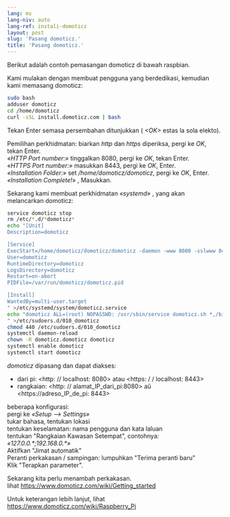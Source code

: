 ```yaml
---
lang: ms
lang-niv: auto
lang-ref: instali-domoticz
layout: post
slug: 'Pasang domoticz.'
title: 'Pasang domoticz.'
---
```


Berikut adalah contoh pemasangan domoticz di bawah raspbian.

Kami mulakan dengan membuat pengguna yang berdedikasi, kemudian kami memasang domoticz:
```bash
sudo bash
adduser domoticz
cd /home/domoticz
curl -sSL install.domoticz.com | bash
```
Tekan Enter semasa persembahan ditunjukkan ( _\<OK>_ estas la sola elekto).  
  
  
Pemilihan perkhidmatan: biarkan _http_ dan _https_ diperiksa, pergi ke _OK_, tekan Enter.  
_«HTTP Port number:»_ tinggalkan 8080, pergi ke _OK_, tekan Enter.  
_«HTTPS Port number:»_ masukkan 8443, pergi ke _OK_, Enter.  
_«Installation Folder:»_ set _/home/domoticz/domoticz_, pergi ke _OK_, Enter.  
_«Installation Complete!»_  , Masukkan.


Sekarang kami membuat perkhidmatan _«systemd»_ , yang akan melancarkan domoticz:
```bash
service domoticz stop
rm /etc/*.d/*domoticz*
echo "[Unit]
Description=domoticz

[Service]
ExecStart=/home/domoticz/domoticz/domoticz -daemon -www 8080 -sslwww 8443 -pidfile /var/run/domoticz/domoticz.pid
User=domoticz
RuntimeDirectory=domoticz
LogsDirectory=domoticz
Restart=on-abort
PIDFile=/var/run/domoticz/domoticz.pid

[Install]
WantedBy=multi-user.target
" >/etc/systemd/system/domoticz.service
echo "domoticz ALL=(root) NOPASSWD: /usr/sbin/service domoticz.sh *,/bin/systemctl stop domoticz.service,/bin/systemctl start domoticz.service
" >/etc/sudoers.d/010_domoticz
chmod 440 /etc/sudoers.d/010_domoticz
systemctl daemon-reload
chown -R domoticz.domoticz domoticz
systemctl enable domoticz
systemctl start domoticz
```

_domoticz_ dipasang dan dapat diakses:
* dari pi: <http: // localhost: 8080> atau <https: / / localhost: 8443>
* rangkaian: <http: // alamat_IP_dari_pi:8080> aŭ <https://adreso_IP_de_pi: 8443>

beberapa konfigurasi:  
pergi ke _«Setup --> Settings»_  
tukar bahasa, tentukan lokasi  
tentukan keselamatan: nama pengguna dan kata laluan  
tentukan "Rangkaian Kawasan Setempat", contohnya: _«127.0.0.\*;192.168.0.*»_  
Aktifkan "Jimat automatik"  
Peranti perkakasan / sampingan: lumpuhkan "Terima peranti baru"  
Klik "Terapkan parameter".  

Sekarang kita perlu menambah perkakasan.  
lihat <https://www.domoticz.com/wiki/Getting_started>


Untuk keterangan lebih lanjut,
lihat <https://www.domoticz.com/wiki/Raspberry_Pi>

